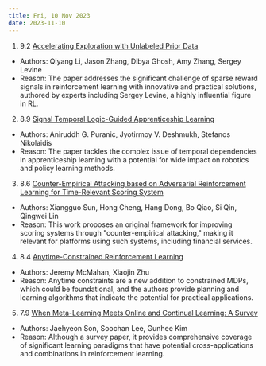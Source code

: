 ```yaml
---
title: Fri, 10 Nov 2023
date: 2023-11-10
---
```

1. 9.2 [Accelerating Exploration with Unlabeled Prior Data](https://arxiv.org/abs/2311.05067)
* Authors: Qiyang Li, Jason Zhang, Dibya Ghosh, Amy Zhang, Sergey Levine
* Reason: The paper addresses the significant challenge of sparse reward signals in reinforcement learning with innovative and practical solutions, authored by experts including Sergey Levine, a highly influential figure in RL.

2. 8.9 [Signal Temporal Logic-Guided Apprenticeship Learning](https://arxiv.org/abs/2311.05084)
* Authors: Aniruddh G. Puranic, Jyotirmoy V. Deshmukh, Stefanos Nikolaidis
* Reason: The paper tackles the complex issue of temporal dependencies in apprenticeship learning with a potential for wide impact on robotics and policy learning methods.

3. 8.6 [Counter-Empirical Attacking based on Adversarial Reinforcement Learning for Time-Relevant Scoring System](https://arxiv.org/abs/2311.05144)
* Authors: Xiangguo Sun, Hong Cheng, Hang Dong, Bo Qiao, Si Qin, Qingwei Lin
* Reason: This work proposes an original framework for improving scoring systems through "counter-empirical attacking," making it relevant for platforms using such systems, including financial services.

4. 8.4 [Anytime-Constrained Reinforcement Learning](https://arxiv.org/abs/2311.05511)
* Authors: Jeremy McMahan, Xiaojin Zhu
* Reason: Anytime constraints are a new addition to constrained MDPs, which could be foundational, and the authors provide planning and learning algorithms that indicate the potential for practical applications.

5. 7.9 [When Meta-Learning Meets Online and Continual Learning: A Survey](https://arxiv.org/abs/2311.05241)
* Authors: Jaehyeon Son, Soochan Lee, Gunhee Kim
* Reason: Although a survey paper, it provides comprehensive coverage of significant learning paradigms that have potential cross-applications and combinations in reinforcement learning.


